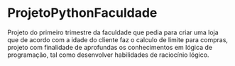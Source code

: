 # ProjetoPythonFaculdade
Projeto do primeiro trimestre da faculdade que pedia para criar uma loja que de acordo com a idade do cliente faz o calculo de limite para compras, projeto com finalidade de aprofundas os conhecimentos em lógica de programação, tal como desenvolver habilidades de raciocínio lógico.
